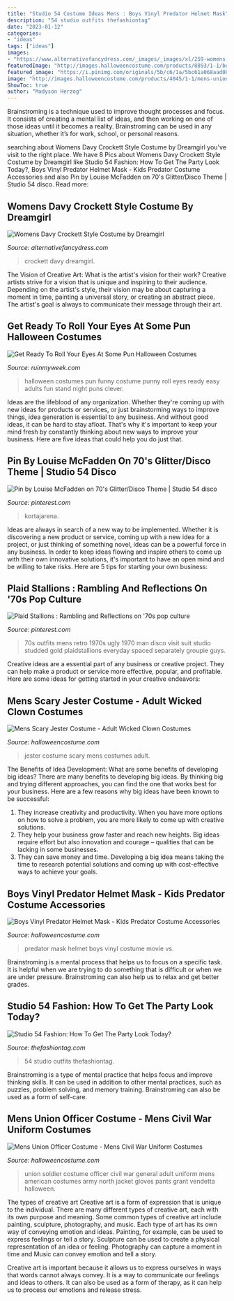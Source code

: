 ```yaml
---
title: "Studio 54 Costume Ideas Mens : Boys Vinyl Predator Helmet Mask"
description: "54 studio outfits thefashiontag"
date: "2023-01-12"
categories:
- "ideas"
tags: ["ideas"]
images:
- "https://www.alternativefancydress.com/_images/_images/xl/259-womens-davy-crockett-style-costume.jpg"
featuredImage: "http://images.halloweencostume.com/products/8893/1-1/boys-vinyl-predator-helmet-mask.jpg"
featured_image: "https://i.pinimg.com/originals/5b/c6/1a/5bc61a068aad0000ac876e922b1a971f.jpg"
image: "http://images.halloweencostume.com/products/4045/1-1/mens-union-officer-costume.jpg"
ShowToc: true
author: "Madyson Herzog"
---
```



Brainstroming is a technique used to improve thought processes and focus. It consists of creating a mental list of ideas, and then working on one of those ideas until it becomes a reality. Brainstroming can be used in any situation, whether it’s for work, school, or personal reasons.

	

		
searching about Womens Davy Crockett Style Costume by Dreamgirl you've visit to the right place. We have 8 Pics about Womens Davy Crockett Style Costume by Dreamgirl like Studio 54 Fashion: How To Get The Party Look Today?, Boys Vinyl Predator Helmet Mask - Kids Predator Costume Accessories and also Pin by Louise McFadden on 70&#039;s Glitter/Disco Theme | Studio 54 disco. Read more:
		
    
## Womens Davy Crockett Style Costume By Dreamgirl

<img loading=lazy src="https://www.alternativefancydress.com/_images/_images/xl/259-womens-davy-crockett-style-costume.jpg" onerror="this.onerror=null;this.src='https://tse2.mm.bing.net/th?id=OIP.pJPj4M3GNFCyWJA5fZZ0fwHaJo&amp;pid=15.1';" alt="Womens Davy Crockett Style Costume by Dreamgirl">

_Source: alternativefancydress.com_

>crockett davy dreamgirl. 

	

The Vision of Creative Art: What is the artist's vision for their work?
Creative artists strive for a vision that is unique and inspiring to their audience. Depending on the artist's style, their vision may be about capturing a moment in time, painting a universal story, or creating an abstract piece. The artist's goal is always to communicate their message through their art.

    
## Get Ready To Roll Your Eyes At Some Pun Halloween Costumes

<img loading=lazy src="https://ruinmyweek.com/wp-content/uploads/2016/10/funny-photos-of-halloween-pun-costumes-one-night-stand.jpg" onerror="this.onerror=null;this.src='https://tse2.mm.bing.net/th?id=OIP.6b9Fvww5rL9hCQgjo-h3VAHaK_&amp;pid=15.1';" alt="Get Ready To Roll Your Eyes At Some Pun Halloween Costumes">

_Source: ruinmyweek.com_

>halloween costumes pun funny costume punny roll eyes ready easy adults fun stand night puns clever. 

	

Ideas are the lifeblood of any organization. Whether they're coming up with new ideas for products or services, or just brainstorming ways to improve things, idea generation is essential to any business. And without good ideas, it can be hard to stay afloat. That's why it's important to keep your mind fresh by constantly thinking about new ways to improve your business. Here are five ideas that could help you do just that.

    
## Pin By Louise McFadden On 70&#039;s Glitter/Disco Theme | Studio 54 Disco

<img loading=lazy src="https://i.pinimg.com/originals/5b/c6/1a/5bc61a068aad0000ac876e922b1a971f.jpg" onerror="this.onerror=null;this.src='https://tse1.mm.bing.net/th?id=OIP.zgV4F94cqNXhvuc0YF0MrAAAAA&amp;pid=15.1';" alt="Pin by Louise McFadden on 70&#039;s Glitter/Disco Theme | Studio 54 disco">

_Source: pinterest.com_

>kortajarena. 

	

Ideas are always in search of a new way to be implemented. Whether it is discovering a new product or service, coming up with a new idea for a project, or just thinking of something novel, ideas can be a powerful force in any business. In order to keep ideas flowing and inspire others to come up with their own innovative solutions, it's important to have an open mind and be willing to take risks. Here are 5 tips for starting your own business: 
    
## Plaid Stallions : Rambling And Reflections On &#039;70s Pop Culture

<img loading=lazy src="https://i.pinimg.com/originals/06/51/5a/06515ac6628ced13c9ba43b1565ba7ee.jpg" onerror="this.onerror=null;this.src='https://tse2.mm.bing.net/th?id=OIP.36JK6DUG3u8mk_lMWsE-xQHaMh&amp;pid=15.1';" alt="Plaid Stallions : Rambling and Reflections on &#039;70s pop culture">

_Source: pinterest.com_

>70s outfits mens retro 1970s ugly 1970 man disco visit suit studio studded gold plaidstallions everyday spaced separately groupie guys. 

	

Creative ideas are a essential part of any business or creative project. They can help make a product or service more effective, popular, and profitable. Here are some ideas for getting started in your creative endeavors:

    
## Mens Scary Jester Costume - Adult Wicked Clown Costumes

<img loading=lazy src="http://images.halloweencostume.com/products/1487/1-1/mens-scary-jester-costume.jpg" onerror="this.onerror=null;this.src='https://tse2.mm.bing.net/th?id=OIP.ZhPPKhVzg5ilP52UfbEeBAHaKl&amp;pid=15.1';" alt="Mens Scary Jester Costume - Adult Wicked Clown Costumes">

_Source: halloweencostume.com_

>jester costume scary mens costumes adult. 

	

The Benefits of Idea Development: What are some benefits of developing big ideas?
There are many benefits to developing big ideas. By thinking big and trying different approaches, you can find the one that works best for your business. Here are a few reasons why big ideas have been known to be successful: 
1. They increase creativity and productivity. When you have more options on how to solve a problem, you are more likely to come up with creative solutions. 
2. They help your business grow faster and reach new heights. Big ideas require effort but also innovation and courage – qualities that can be lacking in some businesses. 
3. They can save money and time. Developing a big idea means taking the time to research potential solutions and coming up with cost-effective ways to achieve your goals.

    
## Boys Vinyl Predator Helmet Mask - Kids Predator Costume Accessories

<img loading=lazy src="http://images.halloweencostume.com/products/8893/1-1/boys-vinyl-predator-helmet-mask.jpg" onerror="this.onerror=null;this.src='https://tse1.mm.bing.net/th?id=OIP.D6cEHsUSweCoJKjZl4SChwHaKl&amp;pid=15.1';" alt="Boys Vinyl Predator Helmet Mask - Kids Predator Costume Accessories">

_Source: halloweencostume.com_

>predator mask helmet boys vinyl costume movie vs. 

	

Brainstroming is a mental process that helps us to focus on a specific task. It is helpful when we are trying to do something that is difficult or when we are under pressure. Brainstroming can also help us to relax and get better grades.

    
## Studio 54 Fashion: How To Get The Party Look Today?

<img loading=lazy src="https://thefashiontag.com/wp-content/uploads/2017/03/studio-54-outfits-9.jpg" onerror="this.onerror=null;this.src='https://tse1.mm.bing.net/th?id=OIP.PzOIFcUa6Y0kiLbn2b8AnwHaJ4&amp;pid=15.1';" alt="Studio 54 Fashion: How To Get The Party Look Today?">

_Source: thefashiontag.com_

>54 studio outfits thefashiontag. 

	

Brainstroming is a type of mental practice that helps focus and improve thinking skills. It can be used in addition to other mental practices, such as puzzles, problem solving, and memory training. Brainstroming can also be used as a form of self-care.

    
## Mens Union Officer Costume - Mens Civil War Uniform Costumes

<img loading=lazy src="http://images.halloweencostume.com/products/4045/1-1/mens-union-officer-costume.jpg" onerror="this.onerror=null;this.src='https://tse1.mm.bing.net/th?id=OIP.QH32MFptQaiUzTBZdAaNPQHaKl&amp;pid=15.1';" alt="Mens Union Officer Costume - Mens Civil War Uniform Costumes">

_Source: halloweencostume.com_

>union soldier costume officer civil war general adult uniform mens american costumes army north jacket gloves pants grant vendetta halloween. 

	

The types of creative art
Creative art is a form of expression that is unique to the individual. There are many different types of creative art, each with its own purpose and meaning.
Some common types of creative art include painting, sculpture, photography, and music. Each type of art has its own way of conveying emotion and ideas. Painting, for example, can be used to express feelings or tell a story. Sculpture can be used to create a physical representation of an idea or feeling. Photography can capture a moment in time and Music can convey emotion and tell a story.

Creative art is important because it allows us to express ourselves in ways that words cannot always convey. It is a way to communicate our feelings and ideas to others. It can also be used as a form of therapy, as it can help us to process our emotions and release stress.

